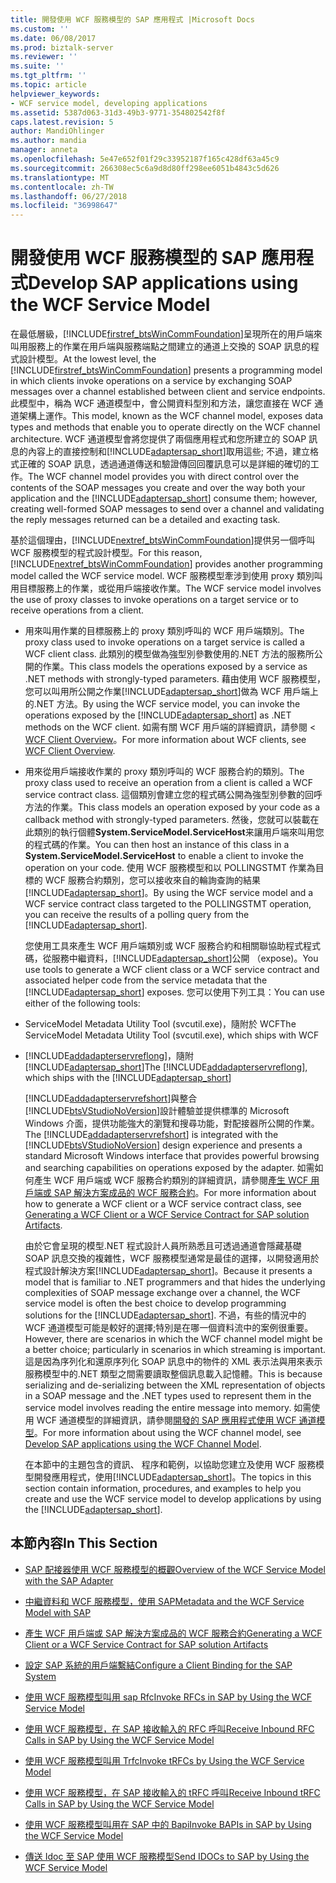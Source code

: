 ```yaml
---
title: 開發使用 WCF 服務模型的 SAP 應用程式 |Microsoft Docs
ms.custom: ''
ms.date: 06/08/2017
ms.prod: biztalk-server
ms.reviewer: ''
ms.suite: ''
ms.tgt_pltfrm: ''
ms.topic: article
helpviewer_keywords:
- WCF service model, developing applications
ms.assetid: 5387d063-31d3-49b3-9771-354802542f8f
caps.latest.revision: 5
author: MandiOhlinger
ms.author: mandia
manager: anneta
ms.openlocfilehash: 5e47e652f01f29c33952187f165c428df63a45c9
ms.sourcegitcommit: 266308ec5c6a9d8d80ff298ee6051b4843c5d626
ms.translationtype: MT
ms.contentlocale: zh-TW
ms.lasthandoff: 06/27/2018
ms.locfileid: "36998647"
---
```

# <a name="develop-sap-applications-using-the-wcf-service-model"></a><span data-ttu-id="8d270-102">開發使用 WCF 服務模型的 SAP 應用程式</span><span class="sxs-lookup"><span data-stu-id="8d270-102">Develop SAP applications using the WCF Service Model</span></span>
<span data-ttu-id="8d270-103">在最低層級，[!INCLUDE[firstref_btsWinCommFoundation](../../includes/firstref-btswincommfoundation-md.md)]呈現所在的用戶端來叫用服務上的作業在用戶端與服務端點之間建立的通道上交換的 SOAP 訊息的程式設計模型。</span><span class="sxs-lookup"><span data-stu-id="8d270-103">At the lowest level, the [!INCLUDE[firstref_btsWinCommFoundation](../../includes/firstref-btswincommfoundation-md.md)] presents a programming model in which clients invoke operations on a service by exchanging SOAP messages over a channel established between client and service endpoints.</span></span> <span data-ttu-id="8d270-104">此模型中，稱為 WCF 通道模型中，會公開資料型別和方法，讓您直接在 WCF 通道架構上運作。</span><span class="sxs-lookup"><span data-stu-id="8d270-104">This model, known as the WCF channel model, exposes data types and methods that enable you to operate directly on the WCF channel architecture.</span></span> <span data-ttu-id="8d270-105">WCF 通道模型會將您提供了兩個應用程式和您所建立的 SOAP 訊息的內容上的直接控制和[!INCLUDE[adaptersap_short](../../includes/adaptersap-short-md.md)]取用這些; 不過，建立格式正確的 SOAP 訊息，透過通道傳送和驗證傳回回覆訊息可以是詳細的確切的工作。</span><span class="sxs-lookup"><span data-stu-id="8d270-105">The WCF channel model provides you with direct control over the contents of the SOAP messages you create and over the way both your application and the [!INCLUDE[adaptersap_short](../../includes/adaptersap-short-md.md)] consume them; however, creating well-formed SOAP messages to send over a channel and validating the reply messages returned can be a detailed and exacting task.</span></span>  
  
 <span data-ttu-id="8d270-106">基於這個理由，[!INCLUDE[nextref_btsWinCommFoundation](../../includes/nextref-btswincommfoundation-md.md)]提供另一個呼叫 WCF 服務模型的程式設計模型。</span><span class="sxs-lookup"><span data-stu-id="8d270-106">For this reason, [!INCLUDE[nextref_btsWinCommFoundation](../../includes/nextref-btswincommfoundation-md.md)] provides another programming model called the WCF service model.</span></span> <span data-ttu-id="8d270-107">WCF 服務模型牽涉到使用 proxy 類別叫用目標服務上的作業，或從用戶端接收作業。</span><span class="sxs-lookup"><span data-stu-id="8d270-107">The WCF service model involves the use of proxy classes to invoke operations on a target service or to receive operations from a client.</span></span>  
  
- <span data-ttu-id="8d270-108">用來叫用作業的目標服務上的 proxy 類別呼叫的 WCF 用戶端類別。</span><span class="sxs-lookup"><span data-stu-id="8d270-108">The proxy class used to invoke operations on a target service is called a WCF client class.</span></span> <span data-ttu-id="8d270-109">此類別的模型做為強型別參數使用的.NET 方法的服務所公開的作業。</span><span class="sxs-lookup"><span data-stu-id="8d270-109">This class models the operations exposed by a service as .NET methods with strongly-typed parameters.</span></span> <span data-ttu-id="8d270-110">藉由使用 WCF 服務模型，您可以叫用所公開之作業[!INCLUDE[adaptersap_short](../../includes/adaptersap-short-md.md)]做為 WCF 用戶端上的.NET 方法。</span><span class="sxs-lookup"><span data-stu-id="8d270-110">By using the WCF service model, you can invoke the operations exposed by the [!INCLUDE[adaptersap_short](../../includes/adaptersap-short-md.md)] as .NET methods on the WCF client.</span></span> <span data-ttu-id="8d270-111">如需有關 WCF 用戶端的詳細資訊，請參閱 < [WCF Client Overview](https://msdn.microsoft.com/library/ms735103.aspx)。</span><span class="sxs-lookup"><span data-stu-id="8d270-111">For more information about WCF clients, see [WCF Client Overview](https://msdn.microsoft.com/library/ms735103.aspx).</span></span>
  
- <span data-ttu-id="8d270-112">用來從用戶端接收作業的 proxy 類別呼叫的 WCF 服務合約的類別。</span><span class="sxs-lookup"><span data-stu-id="8d270-112">The proxy class used to receive an operation from a client is called a WCF service contract class.</span></span> <span data-ttu-id="8d270-113">這個類別會建立您的程式碼公開為強型別參數的回呼方法的作業。</span><span class="sxs-lookup"><span data-stu-id="8d270-113">This class models an operation exposed by your code as a callback method with strongly-typed parameters.</span></span> <span data-ttu-id="8d270-114">然後，您就可以裝載在此類別的執行個體**System.ServiceModel.ServiceHost**来讓用戶端來叫用您的程式碼的作業。</span><span class="sxs-lookup"><span data-stu-id="8d270-114">You can then host an instance of this class in a **System.ServiceModel.ServiceHost** to enable a client to invoke the operation on your code.</span></span> <span data-ttu-id="8d270-115">使用 WCF 服務模型和以 POLLINGSTMT 作業為目標的 WCF 服務合約類別，您可以接收來自的輪詢查詢的結果[!INCLUDE[adaptersap_short](../../includes/adaptersap-short-md.md)]。</span><span class="sxs-lookup"><span data-stu-id="8d270-115">By using the WCF service model and a WCF service contract class targeted to the POLLINGSTMT operation, you can receive the results of a polling query from the [!INCLUDE[adaptersap_short](../../includes/adaptersap-short-md.md)].</span></span>  
  
  <span data-ttu-id="8d270-116">您使用工具來產生 WCF 用戶端類別或 WCF 服務合約和相關聯協助程式程式碼，從服務中繼資料，[!INCLUDE[adaptersap_short](../../includes/adaptersap-short-md.md)]公開 （expose)。</span><span class="sxs-lookup"><span data-stu-id="8d270-116">You use tools to generate a WCF client class or a WCF service contract and associated helper code from the service metadata that the [!INCLUDE[adaptersap_short](../../includes/adaptersap-short-md.md)] exposes.</span></span> <span data-ttu-id="8d270-117">您可以使用下列工具：</span><span class="sxs-lookup"><span data-stu-id="8d270-117">You can use either of the following tools:</span></span>  
  
- <span data-ttu-id="8d270-118">ServiceModel Metadata Utility Tool (svcutil.exe)，隨附於 WCF</span><span class="sxs-lookup"><span data-stu-id="8d270-118">The ServiceModel Metadata Utility Tool (svcutil.exe), which ships with WCF</span></span>  
  
- <span data-ttu-id="8d270-119">[!INCLUDE[addadapterservreflong](../../includes/addadapterservreflong-md.md)]，隨附 [!INCLUDE[adaptersap_short](../../includes/adaptersap-short-md.md)]</span><span class="sxs-lookup"><span data-stu-id="8d270-119">The [!INCLUDE[addadapterservreflong](../../includes/addadapterservreflong-md.md)], which ships with the [!INCLUDE[adaptersap_short](../../includes/adaptersap-short-md.md)]</span></span>  
  
  <span data-ttu-id="8d270-120">[!INCLUDE[addadapterservrefshort](../../includes/addadapterservrefshort-md.md)]與整合[!INCLUDE[btsVStudioNoVersion](../../includes/btsvstudionoversion-md.md)]設計體驗並提供標準的 Microsoft Windows 介面，提供功能強大的瀏覽和搜尋功能，對配接器所公開的作業。</span><span class="sxs-lookup"><span data-stu-id="8d270-120">The [!INCLUDE[addadapterservrefshort](../../includes/addadapterservrefshort-md.md)] is integrated with the [!INCLUDE[btsVStudioNoVersion](../../includes/btsvstudionoversion-md.md)] design experience and presents a standard Microsoft Windows interface that provides powerful browsing and searching capabilities on operations exposed by the adapter.</span></span> <span data-ttu-id="8d270-121">如需如何產生 WCF 用戶端或 WCF 服務合約類別的詳細資訊，請參閱[產生 WCF 用戶端或 SAP 解決方案成品的 WCF 服務合約](../../adapters-and-accelerators/adapter-sap/generate-a-wcf-client-or-a-wcf-service-contract-for-sap-solution-artifacts.md)。</span><span class="sxs-lookup"><span data-stu-id="8d270-121">For more information about how to generate a WCF client or a WCF service contract class, see [Generating a WCF Client or a WCF Service Contract for SAP solution Artifacts](../../adapters-and-accelerators/adapter-sap/generate-a-wcf-client-or-a-wcf-service-contract-for-sap-solution-artifacts.md).</span></span>  
  
  <span data-ttu-id="8d270-122">由於它會呈現的模型.NET 程式設計人員所熟悉且可透過通道會隱藏基礎 SOAP 訊息交換的複雜性，WCF 服務模型通常是最佳的選擇，以開發適用於程式設計解決方案[!INCLUDE[adaptersap_short](../../includes/adaptersap-short-md.md)]。</span><span class="sxs-lookup"><span data-stu-id="8d270-122">Because it presents a model that is familiar to .NET programmers and that hides the underlying complexities of SOAP message exchange over a channel, the WCF service model is often the best choice to develop programming solutions for the [!INCLUDE[adaptersap_short](../../includes/adaptersap-short-md.md)].</span></span> <span data-ttu-id="8d270-123">不過，有些的情況中的 WCF 通道模型可能是較好的選擇;特別是在哪一個資料流中的案例很重要。</span><span class="sxs-lookup"><span data-stu-id="8d270-123">However, there are scenarios in which the WCF channel model might be a better choice; particularly in scenarios in which streaming is important.</span></span> <span data-ttu-id="8d270-124">這是因為序列化和還原序列化 SOAP 訊息中的物件的 XML 表示法與用來表示服務模型中的.NET 類型之間需要讀取整個訊息載入記憶體。</span><span class="sxs-lookup"><span data-stu-id="8d270-124">This is because serializing and de-serializing between the XML representation of objects in a SOAP message and the .NET types used to represent them in the service model involves reading the entire message into memory.</span></span> <span data-ttu-id="8d270-125">如需使用 WCF 通道模型的詳細資訊，請參閱[開發的 SAP 應用程式使用 WCF 通道模型](../../adapters-and-accelerators/adapter-sap/develop-sap-applications-using-the-wcf-channel-model.md)。</span><span class="sxs-lookup"><span data-stu-id="8d270-125">For more information about using the WCF channel model, see [Develop SAP applications using the WCF Channel Model](../../adapters-and-accelerators/adapter-sap/develop-sap-applications-using-the-wcf-channel-model.md).</span></span>
  
  <span data-ttu-id="8d270-126">在本節中的主題包含的資訊、 程序和範例，以協助您建立及使用 WCF 服務模型開發應用程式，使用[!INCLUDE[adaptersap_short](../../includes/adaptersap-short-md.md)]。</span><span class="sxs-lookup"><span data-stu-id="8d270-126">The topics in this section contain information, procedures, and examples to help you create and use the WCF service model to develop applications by using the [!INCLUDE[adaptersap_short](../../includes/adaptersap-short-md.md)].</span></span>  
  
## <a name="in-this-section"></a><span data-ttu-id="8d270-127">本節內容</span><span class="sxs-lookup"><span data-stu-id="8d270-127">In This Section</span></span>  
  
-   [<span data-ttu-id="8d270-128">SAP 配接器使用 WCF 服務模型的概觀</span><span class="sxs-lookup"><span data-stu-id="8d270-128">Overview of the WCF Service Model with the SAP Adapter</span></span>](../../adapters-and-accelerators/adapter-sap/overview-of-the-wcf-service-model-with-the-sap-adapter.md)  
  
-   [<span data-ttu-id="8d270-129">中繼資料和 WCF 服務模型，使用 SAP</span><span class="sxs-lookup"><span data-stu-id="8d270-129">Metadata and the WCF Service Model with SAP</span></span>](../../adapters-and-accelerators/adapter-sap/metadata-and-the-wcf-service-model-with-sap.md)  
  
-   [<span data-ttu-id="8d270-130">產生 WCF 用戶端或 SAP 解決方案成品的 WCF 服務合約</span><span class="sxs-lookup"><span data-stu-id="8d270-130">Generating a WCF Client or a WCF Service Contract for SAP solution Artifacts</span></span>](../../adapters-and-accelerators/adapter-sap/generate-a-wcf-client-or-a-wcf-service-contract-for-sap-solution-artifacts.md)  
  
-   [<span data-ttu-id="8d270-131">設定 SAP 系統的用戶端繫結</span><span class="sxs-lookup"><span data-stu-id="8d270-131">Configure a Client Binding for the SAP System</span></span>](../../adapters-and-accelerators/adapter-sap/configure-a-client-binding-for-the-sap-system.md)  
  
-   [<span data-ttu-id="8d270-132">使用 WCF 服務模型叫用 sap Rfc</span><span class="sxs-lookup"><span data-stu-id="8d270-132">Invoke RFCs in SAP by Using the WCF Service Model</span></span>](../../adapters-and-accelerators/adapter-sap/invoke-rfcs-in-sap-using-the-wcf-service-model.md)  
  
-   [<span data-ttu-id="8d270-133">使用 WCF 服務模型，在 SAP 接收輸入的 RFC 呼叫</span><span class="sxs-lookup"><span data-stu-id="8d270-133">Receive Inbound RFC Calls in SAP by Using the WCF Service Model</span></span>](../../adapters-and-accelerators/adapter-sap/receive-inbound-rfc-calls-in-sap-using-the-wcf-service-model.md)  
  
-   [<span data-ttu-id="8d270-134">使用 WCF 服務模型叫用 Trfc</span><span class="sxs-lookup"><span data-stu-id="8d270-134">Invoke tRFCs by Using the WCF Service Model</span></span>](../../adapters-and-accelerators/adapter-sap/invoke-trfcs-in-sap-using-the-wcf-service-model.md)  
  
-   [<span data-ttu-id="8d270-135">使用 WCF 服務模型，在 SAP 接收輸入的 tRFC 呼叫</span><span class="sxs-lookup"><span data-stu-id="8d270-135">Receive Inbound tRFC Calls in SAP by Using the WCF Service Model</span></span>](../../adapters-and-accelerators/adapter-sap/receive-inbound-trfc-calls-in-sap-using-the-wcf-service-model.md)  
  
-   [<span data-ttu-id="8d270-136">使用 WCF 服務模型叫用在 SAP 中的 Bapi</span><span class="sxs-lookup"><span data-stu-id="8d270-136">Invoke BAPIs in SAP by Using the WCF Service Model</span></span>](../../adapters-and-accelerators/adapter-sap/invoke-bapis-in-sap-using-the-wcf-service-model.md)  
  
-   [<span data-ttu-id="8d270-137">傳送 Idoc 至 SAP 使用 WCF 服務模型</span><span class="sxs-lookup"><span data-stu-id="8d270-137">Send IDOCs to SAP by Using the WCF Service Model</span></span>](../../adapters-and-accelerators/adapter-sap/send-idocs-to-sap-using-the-wcf-service-model.md)